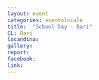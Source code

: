 ```yaml
---
layout: event
categories: eventolocale
title:  "School Day - Bari"
CL: Bari
locandina: 
gallery: 
report: 
facebook:
link: 
---
```

